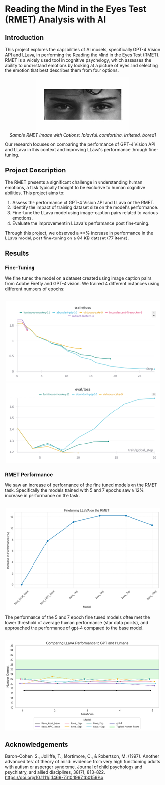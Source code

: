 # Reading the Mind in the Eyes Test (RMET) Analysis with AI

## Introduction

This project explores the capabilities of AI models, specifically GPT-4 Vision API and LLava, in performing the Reading the Mind in the Eyes Test (RMET). RMET is a widely used tool in cognitive psychology, which assesses the ability to understand emotions by looking at a picture of eyes and selecting the emotion that best describes them from four options.

<div align="center">
  <img src="/task_materials/regular/01-playful-comforting-irritated-bored-300x175.jpg" alt="Sample RMET Image"/>
  <br>
  <i>Sample RMET Image with Options: [playful, comforting, irritated, bored]</i>
  <br>
</div>

Our research focuses on comparing the performance of GPT-4 Vision API and LLava in this context and improving LLava's performance through fine-tuning.

## Project Description

The RMET presents a significant challenge in understanding human emotions, a task typically thought to be exclusive to human cognitive abilities. This project aims to:

1. Assess the performance of GPT-4 Vision API and LLava on the RMET.
2. Identify the impact of training dataset size on the model's performance.
3. Fine-tune the LLava model using image-caption pairs related to various emotions.
4. Evaluate the improvement in LLava's performance post fine-tuning.

Through this project, we observed a **% increase in performance in the LLava model, post fine-tuning on a 84 KB dataset (77 items).

## Results
### Fine-Tuning
We fine tuned the model on a dataset created using image caption pairs from Adobe Firefly and GPT-4 vision. We trained 4 different instances using different numbers of epochs:
<div align="center">
  <br>
  <img src="/llava_hyak/output/trainloss.png" width="500" alt="Training Loss over Epochs"/>
  <img src="/llava_hyak/output/evalloss.png" width="500" alt="Evaluation Loss over Epochs"/>
</div>

### RMET Performance
We saw an increase of performance of the fine tuned models on the RMET task. Specifically the models trained with 5 and 7 epochs saw a 12% increase in performance on the task.
<div align="center">
  <br>
  <img src="/llava_hyak/output/ft_performance.png" width="500" alt="Increase in performance over epochs"/>
</div>

The performance of the 5 and 7 epoch fine tuned models often met the lower threshold of average human performance (star data points), and approached the performance of gpt-4 compared to the base model. 
<div align="center">
  <br>
  <img src="/llava_hyak/output/ft_compare.png" width="800" alt="Comparing model performance"/>
</div>

## Acknowledgements
Baron-Cohen, S., Jolliffe, T., Mortimore, C., & Robertson, M. (1997). Another advanced test of theory of mind: evidence from very high functioning adults with autism or asperger syndrome. Journal of child psychology and psychiatry, and allied disciplines, 38(7), 813–822. https://doi.org/10.1111/j.1469-7610.1997.tb01599.x
